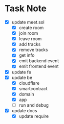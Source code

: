 # Task Note

- [x] update meet.sol
    - [x] create room
    - [x] join room
    - [x] leave room
    - [x] add tracks
    - [x] remove tracks
    - [x] get info 
    - [x] emit backend event
    - [x] emit frontend event

- [x] update fe
- [x] update be
    - [x] cloudflare
    - [x] smartcontract
    - [x] domain
    - [x] app
    - [ ] run and debug
- [x] update docs
    - [x] update require
